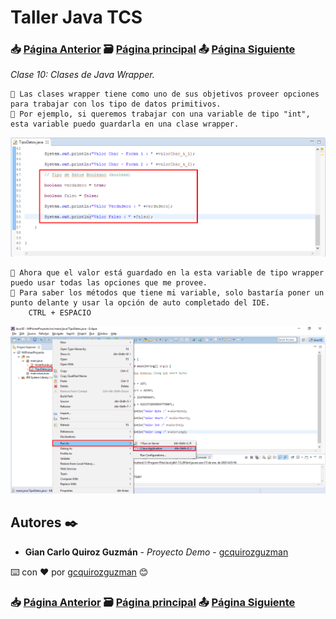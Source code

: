 # Taller Java TCS
### 📥 [Página Anterior](https://github.com/gcquirozguzman/java-tcs-202001/tree/TDDB100001) 🗃️ [Página principal](https://github.com/gcquirozguzman/java-tcs-202001) 📤 [Página Siguiente](https://github.com/gcquirozguzman/java-tcs-202001/tree/PR00100001)

_Clase 10: Clases de Java Wrapper._

```
📢 Las clases wrapper tiene como uno de sus objetivos proveer opciones para trabajar con los tipo de datos primitivos.
📢 Por ejemplo, si queremos trabajar con una variable de tipo "int", esta variable puedo guardarla en una clase wrapper.
```
![Error: imagen no ha sido cargada](https://github.com/gcquirozguzman/java-tcs-202001/blob/master/imagenes/TDDB100001_1.png)

```
📢 Ahora que el valor está guardado en la esta variable de tipo wrapper puedo usar todas las opciones que me provee.
📢 Para saber los métodos que tiene mi variable, solo bastaría poner un punto delante y usar la opción de auto completado del IDE.
    CTRL + ESPACIO
```

![Error: imagen no ha sido cargada](https://github.com/gcquirozguzman/java-tcs-202001/blob/master/imagenes/TDDB100001_2.png)

## Autores ✒️

* **Gian Carlo Quiroz Guzmán** - *Proyecto Demo* - [gcquirozguzman](https://github.com/gcquirozguzman)

⌨️ con ❤️ por [gcquirozguzman](https://github.com/gcquirozguzman) 😊

### 📥 [Página Anterior](https://github.com/gcquirozguzman/java-tcs-202001/tree/TDDB100001) 🗃️ [Página principal](https://github.com/gcquirozguzman/java-tcs-202001) 📤 [Página Siguiente](https://github.com/gcquirozguzman/java-tcs-202001/tree/PR00100001)
